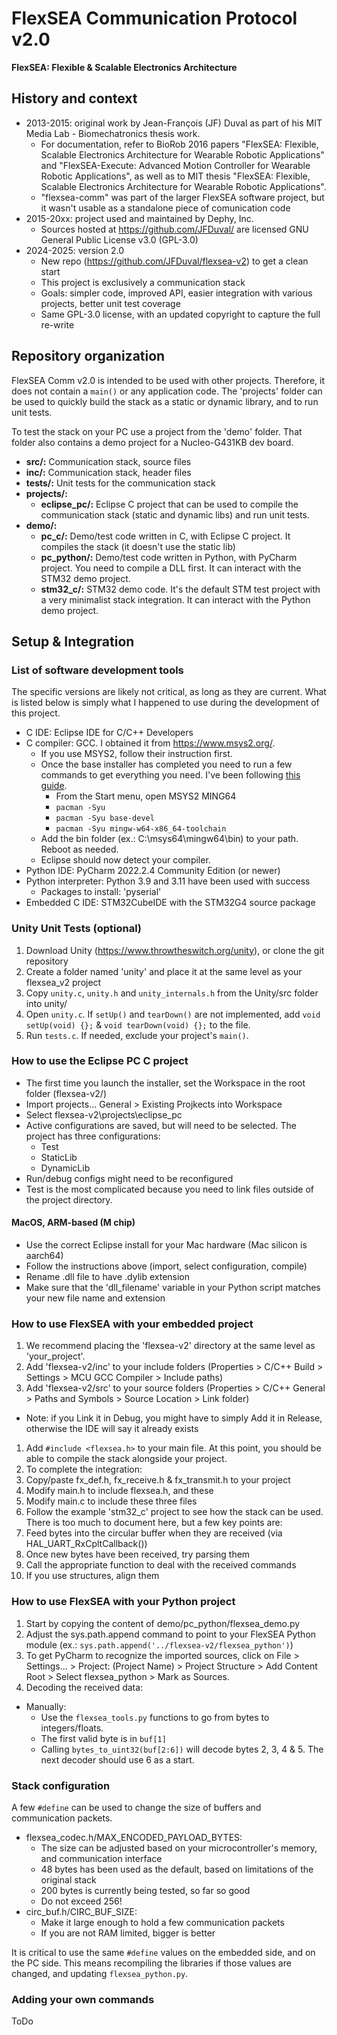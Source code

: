 # FlexSEA Communication Protocol v2.0

**FlexSEA: Flexible & Scalable Electronics Architecture**

## History and context

- 2013-2015: original work by Jean-François (JF) Duval as part of his MIT Media Lab - Biomechatronics thesis work.
  - For documentation, refer to BioRob 2016 papers "FlexSEA: Flexible, Scalable Electronics Architecture for Wearable Robotic Applications" and "FlexSEA-Execute: Advanced Motion Controller for Wearable Robotic Applications", as well as to MIT thesis "FlexSEA: Flexible, Scalable Electronics Architecture for Wearable Robotic Applications".
  - "flexsea-comm" was part of the larger FlexSEA software project, but it wasn't usable as a standalone piece of comunication code
- 2015-20xx: project used and maintained by Dephy, Inc.
  - Sources hosted at https://github.com/JFDuval/ are licensed GNU General Public License v3.0 (GPL-3.0)
- 2024-2025: version 2.0
  - New repo (https://github.com/JFDuval/flexsea-v2) to get a clean start
  - This project is exclusively a communication stack
  - Goals: simpler code, improved API, easier integration with various projects, better unit test coverage
  - Same GPL-3.0 license, with an updated copyright to capture the full re-write

## Repository organization

FlexSEA Comm v2.0 is intended to be used with other projects. Therefore, it does not contain a `main()` or any application code. The 'projects' folder can be used to quickly build the stack as a static or dynamic library, and to run unit tests.

To test the stack on your PC use a project from the 'demo' folder. That folder also contains a demo project for a Nucleo-G431KB dev board.

- **src/:** Communication stack, source files
- **inc/:** Communication stack, header files
- **tests/:** Unit tests for the communication stack
- **projects/:**
  - **eclipse_pc/:** Eclipse C project that can be used to compile the communication stack (static and dynamic libs) and run unit tests.
- **demo/:**
  - **pc_c/:** Demo/test code written in C, with Eclipse C project. It compiles the stack (it doesn't use the static lib)
  - **pc_python/:** Demo/test code written in Python, with PyCharm project. You need to compile a DLL first. It can interact with the STM32 demo project.
  - **stm32_c/:** STM32 demo code. It's the default STM test project with a very minimalist stack integration. It can interact with the Python demo project.

## Setup & Integration

### List of software development tools

The specific versions are likely not critical, as long as they are current. What is listed below is simply what I happened to use during the development of this project.

- C IDE: Eclipse IDE for C/C++ Developers
- C compiler: GCC. I obtained it from https://www.msys2.org/.
  - If you use MSYS2, follow their instruction first.
  - Once the base installer has completed you need to run a few commands to get everything you need. I've been following [this guide](C:\msys64\mingw64\bin).
    - From the Start menu, open MSYS2 MING64
	- `pacman -Syu`
	- `pacman -Syu base-devel`
	- `pacman -Syu mingw-w64-x86_64-toolchain`
  - Add the bin folder (ex.: C:\msys64\mingw64\bin) to your path. Reboot as needed.
  - Eclipse should now detect your compiler.
- Python IDE: PyCharm 2022.2.4 Community Edition (or newer)
- Python interpreter: Python 3.9 and 3.11 have been used with success
  - Packages to install: 'pyserial'
- Embedded C IDE: STM32CubeIDE with the STM32G4 source package

### Unity Unit Tests (optional)

1. Download Unity (https://www.throwtheswitch.org/unity), or clone the git repository
1. Create a folder named 'unity' and place it at the same level as your flexsea_v2 project
1. Copy `unity.c`, `unity.h` and `unity_internals.h` from the Unity/src folder into unity/ 
1. Open `unity.c`. If `setUp()` and `tearDown()` are not implemented, add `void setUp(void) {};` & `void tearDown(void) {};` to the file.
1. Run `tests.c`. If needed, exclude your project's `main()`.

### How to use the Eclipse PC C project

- The first time you launch the installer, set the Workspace in the root folder (flexsea-v2/)
- Import projects... General > Existing Projkects into Workspace
- Select flexsea-v2\projects\eclipse_pc
- Active configurations are saved, but will need to be selected. The project has three configurations:
  - Test
  - StaticLib
  - DynamicLib
- Run/debug configs might need to be reconfigured
- Test is the most complicated because you need to link files outside of the project directory.

#### MacOS, ARM-based (M chip)

- Use the correct Eclipse install for your Mac hardware (Mac silicon is aarch64)
- Follow the instructions above (import, select configuration, compile)
- Rename .dll file to have .dylib extension
- Make sure that the 'dll_filename' variable in your Python script matches your new file name and extension

### How to use FlexSEA with your embedded project

1. We recommend placing the 'flexsea-v2' directory at the same level as 'your_project'.
1. Add 'flexsea-v2/inc' to your include folders (Properties > C/C++ Build > Settings > MCU GCC Compiler > Include paths)
1. Add 'flexsea-v2/src' to your source folders (Properties > C/C++ General > Paths and Symbols > Source Location > Link folder)
  - Note: if you Link it in Debug, you might have to simply Add it in Release, otherwise the IDE will say it already exists
1. Add `#include <flexsea.h>` to your main file. At this point, you should be able to compile the stack alongside your project.
1. To complete the integration:
  1. Copy/paste fx_def.h, fx_receive.h & fx_transmit.h to your project
  1. Modify main.h to include flexsea.h, and these
  1. Modify main.c to include these three files
1. Follow the example 'stm32_c' project to see how the stack can be used. There is too much to document here, but a few key points are:
  1. Feed bytes into the circular buffer when they are received (via HAL_UART_RxCpltCallback())
  1. Once new bytes have been received, try parsing them
  1. Call the appropriate function to deal with the received commands
  1. If you use structures, align them

### How to use FlexSEA with your Python project

1. Start by copying the content of demo/pc_python/flexsea_demo.py
1. Adjust the sys.path.append command to point to your FlexSEA Python module (ex.: `sys.path.append('../flexsea-v2/flexsea_python')`)
1. To get PyCharm to recognize the imported sources, click on File > Settings... > Project: (Project Name) > Project Structure > Add Content Root > Select flexsea_python > Mark as Sources.
1. Decoding the received data:
  - Manually:
    - Use the `flexsea_tools.py` functions to go from bytes to integers/floats.
	- The first valid byte is in `buf[1]`
	- Calling `bytes_to_uint32(buf[2:6])` will decode bytes 2, 3, 4 & 5. The next decoder should use 6 as a start.

### Stack configuration

A few `#define` can be used to change the size of buffers and communication packets.

- flexsea_codec.h/MAX_ENCODED_PAYLOAD_BYTES:
  - The size can be adjusted based on your microcontroller's memory, and communication interface
  - 48 bytes has been used as the default, based on limitations of the original stack
  - 200 bytes is currently being tested, so far so good
  - Do not exceed 256!
- circ_buf.h/CIRC_BUF_SIZE:
  - Make it large enough to hold a few communication packets
  - If you are not RAM limited, bigger is better

It is critical to use the same `#define` values on the embedded side, and on the PC side. This means recompiling the libraries if those values are changed, and updating `flexsea_python.py`.

### Adding your own commands

ToDo
